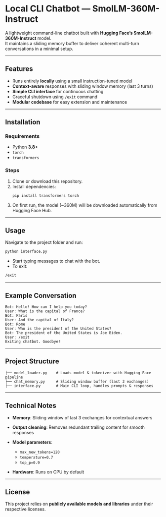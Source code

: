 # Local CLI Chatbot — SmolLM-360M-Instruct

A lightweight command-line chatbot built with **Hugging Face’s SmolLM-360M-Instruct** model.  
It maintains a sliding memory buffer to deliver coherent multi-turn conversations in a minimal setup.

---

## Features

- Runs entirely **locally** using a small instruction-tuned model  
- **Context-aware** responses with sliding window memory (last 3 turns)  
- **Simple CLI interface** for continuous chatting  
- Graceful shutdown using `/exit` command  
- **Modular codebase** for easy extension and maintenance  

---

## Installation

### Requirements
- Python **3.8+**
- `torch`
- `transformers`

### Steps
1. Clone or download this repository.  
2. Install dependencies:
   ```bash
   pip install transformers torch
   ```
3. On first run, the model (~360M) will be downloaded automatically from Hugging Face Hub.

---

## Usage

Navigate to the project folder and run:

```bash
python interface.py
```

- Start typing messages to chat with the bot.  
- To exit:
```bash
/exit
```

---

## Example Conversation

```
Bot: Hello! How can I help you today?
User: What is the capital of France?
Bot: Paris
User: And the capital of Italy?
Bot: Rome
User: Who is the president of the United States?
Bot: The president of the United States is Joe Biden.
User: /exit
Exiting chatbot. Goodbye!
```

---

## Project Structure

```
├── model_loader.py    # Loads model & tokenizer with Hugging Face pipeline
├── chat_memory.py     # Sliding window buffer (last 3 exchanges)
├── interface.py       # Main CLI loop, handles prompts & responses
```

---

## Technical Notes

- **Memory**: Sliding window of last 3 exchanges for contextual answers  
- **Output cleaning**: Removes redundant trailing content for smooth responses  
- **Model parameters**:  
  - `max_new_tokens=120`  
  - `temperature=0.7`  
  - `top_p=0.9`  

- **Hardware**: Runs on CPU by default  

---


## License

This project relies on **publicly available models and libraries** under their respective licenses.  
